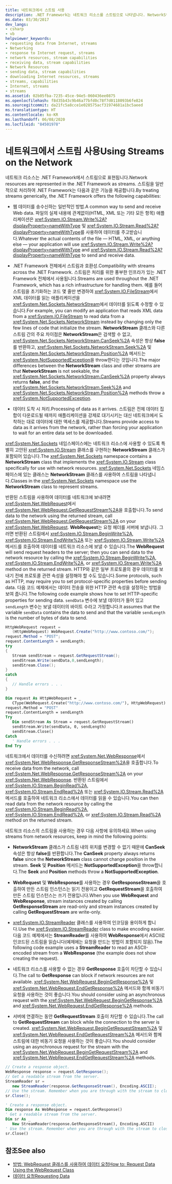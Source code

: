 ```yaml
---
title: 네트워크에서 스트림 사용
description: .NET Framework는 네트워크 리소스를 스트림으로 나타냅니다. NetworkStream 클래스는 네트워크 리소스에 사용할 Stream 클래스를 구현합니다.
ms.date: 03/30/2017
dev_langs:
- csharp
- vb
helpviewer_keywords:
- requesting data from Internet, streams
- Networking
- response to Internet request, streams
- network resources, stream capabilities
- receiving data, stream capabilities
- Network Resources
- sending data, stream capabilities
- downloading Internet resources, streams
- streams, capabilities
- Internet, streams
- streams
ms.assetid: 02b05fba-7235-45ce-94e5-060436ee0875
ms.openlocfilehash: f8d35b43c9b46a77bfd0c78f7d0118093b6fe824
ms.sourcegitcommit: da21fc5a8cce1e028575acf31974681a1bc5aeed
ms.translationtype: HT
ms.contentlocale: ko-KR
ms.lasthandoff: 06/08/2020
ms.locfileid: "84501978"
---
```

# <a name="using-streams-on-the-network"></a><span data-ttu-id="1ade2-104">네트워크에서 스트림 사용</span><span class="sxs-lookup"><span data-stu-id="1ade2-104">Using Streams on the Network</span></span>
<span data-ttu-id="1ade2-105">네트워크 리소스는 .NET Framework에서 스트림으로 표현됩니다.</span><span class="sxs-lookup"><span data-stu-id="1ade2-105">Network resources are represented in the .NET Framework as streams.</span></span> <span data-ttu-id="1ade2-106">스트림을 일반적으로 처리하여 .NET Framework는 다음과 같은 기능을 제공합니다.</span><span class="sxs-lookup"><span data-stu-id="1ade2-106">By treating streams generically, the .NET Framework offers the following capabilities:</span></span>  
  
- <span data-ttu-id="1ade2-107">웹 데이터를 송수신하는 일반적인 방법.</span><span class="sxs-lookup"><span data-stu-id="1ade2-107">A common way to send and receive Web data.</span></span> <span data-ttu-id="1ade2-108">파일의 실제 내용에 관계없이(HTML, XML 또는 기타 모든 항목) 애플리케이션은 <xref:System.IO.Stream.Write%2A?displayProperty=nameWithType> 및 <xref:System.IO.Stream.Read%2A?displayProperty=nameWithType>를 사용하여 데이터를 주고받습니다.</span><span class="sxs-lookup"><span data-stu-id="1ade2-108">Whatever the actual contents of the file — HTML, XML, or anything else — your application will use <xref:System.IO.Stream.Write%2A?displayProperty=nameWithType> and <xref:System.IO.Stream.Read%2A?displayProperty=nameWithType> to send and receive data.</span></span>  
  
- <span data-ttu-id="1ade2-109">.NET Framework 전체에서 스트림과 호환성.</span><span class="sxs-lookup"><span data-stu-id="1ade2-109">Compatibility with streams across the .NET Framework.</span></span> <span data-ttu-id="1ade2-110">스트림은 처리를 위한 풍부한 인프라가 있는 .NET Framework 전체에서 사용됩니다.</span><span class="sxs-lookup"><span data-stu-id="1ade2-110">Streams are used throughout the .NET Framework, which has a rich infrastructure for handling them.</span></span> <span data-ttu-id="1ade2-111">예를 들어 스트림을 초기화하는 코드 몇 줄만 변경하여 <xref:System.IO.FileStream>에서 XML 데이터를 읽는 애플리케이션을 <xref:System.Net.Sockets.NetworkStream>에서 데이터를 읽도록 수정할 수 있습니다.</span><span class="sxs-lookup"><span data-stu-id="1ade2-111">For example, you can modify an application that reads XML data from a <xref:System.IO.FileStream> to read data from a <xref:System.Net.Sockets.NetworkStream> instead by changing only the few lines of code that initialize the stream.</span></span> <span data-ttu-id="1ade2-112">**NetworkStream** 클래스와 다른 스트림 간의 주요 차이점은 **NetworkStream**은 검색할 수 없고, <xref:System.Net.Sockets.NetworkStream.CanSeek%2A> 속성은 항상 **false**를 반환하고, <xref:System.Net.Sockets.NetworkStream.Seek%2A> 및 <xref:System.Net.Sockets.NetworkStream.Position%2A> 메서드는 <xref:System.NotSupportedException>을 throw한다는 것입니다.</span><span class="sxs-lookup"><span data-stu-id="1ade2-112">The major differences between the **NetworkStream** class and other streams are that **NetworkStream** is not seekable, the <xref:System.Net.Sockets.NetworkStream.CanSeek%2A> property always returns **false**, and the <xref:System.Net.Sockets.NetworkStream.Seek%2A> and <xref:System.Net.Sockets.NetworkStream.Position%2A> methods throw a <xref:System.NotSupportedException>.</span></span>  
  
- <span data-ttu-id="1ade2-113">데이터 도착 시 처리.</span><span class="sxs-lookup"><span data-stu-id="1ade2-113">Processing of data as it arrives.</span></span> <span data-ttu-id="1ade2-114">스트림은 전체 데이터 집합이 다운로드될 때까지 애플리케이션을 강제로 대기시키는 대신 네트워크에서 도착하는 대로 데이터에 대한 액세스를 제공합니다.</span><span class="sxs-lookup"><span data-stu-id="1ade2-114">Streams provide access to data as it arrives from the network, rather than forcing your application to wait for an entire data set to be downloaded.</span></span>  
  
 <span data-ttu-id="1ade2-115"><xref:System.Net.Sockets> 네임스페이스에는 네트워크 리소스에 사용할 수 있도록 특별히 고안된 <xref:System.IO.Stream> 클래스를 구현하는 **NetworkStream** 클래스가 포함되어 있습니다.</span><span class="sxs-lookup"><span data-stu-id="1ade2-115">The <xref:System.Net.Sockets> namespace contains a **NetworkStream** class that implements the <xref:System.IO.Stream> class specifically for use with network resources.</span></span> <span data-ttu-id="1ade2-116"><xref:System.Net.Sockets> 네임스페이스에 있는 클래스는 **NetworkStream** 클래스를 사용하여 스트림을 나타냅니다.</span><span class="sxs-lookup"><span data-stu-id="1ade2-116">Classes in the <xref:System.Net.Sockets> namespace use the **NetworkStream** class to represent streams.</span></span>  
  
 <span data-ttu-id="1ade2-117">반환된 스트림을 사용하여 데이터를 네트워크에 보내려면 <xref:System.Net.WebRequest>에서 <xref:System.Net.WebRequest.GetRequestStream%2A>을 호출합니다.</span><span class="sxs-lookup"><span data-stu-id="1ade2-117">To send data to the network using the returned stream, call <xref:System.Net.WebRequest.GetRequestStream%2A> on your <xref:System.Net.WebRequest>.</span></span> <span data-ttu-id="1ade2-118">**WebRequest**는 요청 헤더를 서버에 보냅니다. 그러면 반환된 스트림에서 <xref:System.IO.Stream.BeginWrite%2A>, <xref:System.IO.Stream.EndWrite%2A> 또는 <xref:System.IO.Stream.Write%2A> 메서드를 호출하여 데이터를 네트워크 리소스에 보낼 수 있습니다.</span><span class="sxs-lookup"><span data-stu-id="1ade2-118">The **WebRequest** will send request headers to the server; then you can send data to the network resource by calling the <xref:System.IO.Stream.BeginWrite%2A>, <xref:System.IO.Stream.EndWrite%2A>, or <xref:System.IO.Stream.Write%2A> method on the returned stream.</span></span> <span data-ttu-id="1ade2-119">HTTP와 같은 일부 프로토콜의 경우 데이터를 보내기 전에 프로토콜 관련 속성을 설정해야 할 수도 있습니다.</span><span class="sxs-lookup"><span data-stu-id="1ade2-119">Some protocols, such as HTTP, may require you to set protocol-specific properties before sending data.</span></span> <span data-ttu-id="1ade2-120">다음 코드 예제에서는 데이터 전송을 위한 HTTP 관련 속성을 설정하는 방법을 보여 줍니다.</span><span class="sxs-lookup"><span data-stu-id="1ade2-120">The following code example shows how to set HTTP-specific properties for sending data.</span></span> <span data-ttu-id="1ade2-121">`sendData` 변수에 보낼 데이터가 들어 있고 `sendLength` 변수는 보낼 데이터의 바이트 수라고 가정합니다.</span><span class="sxs-lookup"><span data-stu-id="1ade2-121">It assumes that the variable `sendData` contains the data to send and that the variable `sendLength` is the number of bytes of data to send.</span></span>  
  
```csharp  
HttpWebRequest request =
   (HttpWebRequest) WebRequest.Create("http://www.contoso.com/");  
request.Method = "POST";  
request.ContentLength = sendLength;  
try  
{  
   Stream sendStream = request.GetRequestStream();  
   sendStream.Write(sendData,0,sendLength);  
   sendStream.Close();  
}  
catch  
{  
   // Handle errors . . .  
}  
```  
  
```vb  
Dim request As HttpWebRequest = _  
   CType(WebRequest.Create("http://www.contoso.com/"), HttpWebRequest)  
request.Method = "POST"  
request.ContentLength = sendLength  
Try  
   Dim sendStream As Stream = request.GetRequestStream()  
   sendStream.Write(sendData, 0, sendLength)  
   sendStream.Close()  
Catch  
   ' Handle errors . . .  
End Try  
```  
  
 <span data-ttu-id="1ade2-122">네트워크에서 데이터를 수신하려면 <xref:System.Net.WebResponse>에서 <xref:System.Net.WebResponse.GetResponseStream%2A>을 호출합니다.</span><span class="sxs-lookup"><span data-stu-id="1ade2-122">To receive data from the network, call <xref:System.Net.WebResponse.GetResponseStream%2A> on your <xref:System.Net.WebResponse>.</span></span> <span data-ttu-id="1ade2-123">반환된 스트림에서 <xref:System.IO.Stream.BeginRead%2A>, <xref:System.IO.Stream.EndRead%2A> 또는 <xref:System.IO.Stream.Read%2A> 메서드를 호출하여 네트워크 리소스에서 데이터를 읽을 수 있습니다.</span><span class="sxs-lookup"><span data-stu-id="1ade2-123">You can then read data from the network resource by calling the <xref:System.IO.Stream.BeginRead%2A>, <xref:System.IO.Stream.EndRead%2A>, or <xref:System.IO.Stream.Read%2A> method on the returned stream.</span></span>  
  
 <span data-ttu-id="1ade2-124">네트워크 리소스의 스트림을 사용하는 경우 다음 사항에 유의하세요.</span><span class="sxs-lookup"><span data-stu-id="1ade2-124">When using streams from network resources, keep in mind the following points:</span></span>  
  
- <span data-ttu-id="1ade2-125">**NetworkStream** 클래스가 스트림 내의 위치를 변경할 수 없기 때문에 **CanSeek** 속성은 항상 **false**를 반환합니다.</span><span class="sxs-lookup"><span data-stu-id="1ade2-125">The **CanSeek** property always returns **false** since the **NetworkStream** class cannot change position in the stream.</span></span> <span data-ttu-id="1ade2-126">**Seek** 및 **Position** 메서드는 **NotSupportedException**을 throw합니다.</span><span class="sxs-lookup"><span data-stu-id="1ade2-126">The **Seek** and **Position** methods throw a **NotSupportedException**.</span></span>  
  
- <span data-ttu-id="1ade2-127">**WebRequest** 및 **WebResponse**를 사용하는 경우 **GetResponseStream**을 호출하여 만든 스트림 인스턴스는 읽기 전용이고 **GetRequestStream**을 호출하여 만든 스트림 인스턴스는 쓰기 전용입니다.</span><span class="sxs-lookup"><span data-stu-id="1ade2-127">When you use **WebRequest** and **WebResponse**, stream instances created by calling **GetResponseStream** are read-only and stream instances created by calling **GetRequestStream** are write-only.</span></span>  
  
- <span data-ttu-id="1ade2-128"><xref:System.IO.StreamReader> 클래스를 사용하여 인코딩을 용이하게 합니다.</span><span class="sxs-lookup"><span data-stu-id="1ade2-128">Use the <xref:System.IO.StreamReader> class to make encoding easier.</span></span> <span data-ttu-id="1ade2-129">다음 코드 예제에서는 **StreamReader**를 사용하여 **WebResponse**에서 ASCII로 인코드된 스트림을 읽습니다(예제에는 요청을 만드는 방법이 포함되지 않음).</span><span class="sxs-lookup"><span data-stu-id="1ade2-129">The following code example uses a **StreamReader** to read an ASCII-encoded stream from a **WebResponse** (the example does not show creating the request).</span></span>  
  
- <span data-ttu-id="1ade2-130">네트워크 리소스를 사용할 수 없는 경우 **GetResponse** 호출이 차단할 수 있습니다.</span><span class="sxs-lookup"><span data-stu-id="1ade2-130">The call to **GetResponse** can block if network resources are not available.</span></span> <span data-ttu-id="1ade2-131"><xref:System.Net.WebRequest.BeginGetResponse%2A> 및 <xref:System.Net.WebRequest.EndGetResponse%2A> 메서드와 함께 비동기 요청을 사용하는 것이 좋습니다.</span><span class="sxs-lookup"><span data-stu-id="1ade2-131">You should consider using an asynchronous request with the <xref:System.Net.WebRequest.BeginGetResponse%2A> and <xref:System.Net.WebRequest.EndGetResponse%2A> methods.</span></span>  
  
- <span data-ttu-id="1ade2-132">서버에 연결하는 동안 **GetRequestStream** 호출이 차단할 수 있습니다.</span><span class="sxs-lookup"><span data-stu-id="1ade2-132">The call to **GetRequestStream** can block while the connection to the server is created.</span></span> <span data-ttu-id="1ade2-133"><xref:System.Net.WebRequest.BeginGetRequestStream%2A> 및 <xref:System.Net.WebRequest.EndGetRequestStream%2A> 메서드와 함께 스트림에 대한 비동기 요청을 사용하는 것이 좋습니다.</span><span class="sxs-lookup"><span data-stu-id="1ade2-133">You should consider using an asynchronous request for the stream with the <xref:System.Net.WebRequest.BeginGetRequestStream%2A> and <xref:System.Net.WebRequest.EndGetRequestStream%2A> methods.</span></span>  
  
```csharp  
// Create a response object.  
WebResponse response = request.GetResponse();  
// Get a readable stream from the server.  
StreamReader sr =
   new StreamReader(response.GetResponseStream(), Encoding.ASCII);  
// Use the stream. Remember when you are through with the stream to close it.  
sr.Close();  
```  
  
```vb  
' Create a response object.  
Dim response As WebResponse = request.GetResponse()  
' Get a readable stream from the server.  
Dim sr As _
   New StreamReader(response.GetResponseStream(), Encoding.ASCII)  
' Use the stream. Remember when you are through with the stream to close it.  
sr.Close()  
```  
  
## <a name="see-also"></a><span data-ttu-id="1ade2-134">참조</span><span class="sxs-lookup"><span data-stu-id="1ade2-134">See also</span></span>

- [<span data-ttu-id="1ade2-135">방법: WebRequest 클래스를 사용하여 데이터 요청</span><span class="sxs-lookup"><span data-stu-id="1ade2-135">How to: Request Data Using the WebRequest Class</span></span>](how-to-request-data-using-the-webrequest-class.md)
- [<span data-ttu-id="1ade2-136">데이터 요청</span><span class="sxs-lookup"><span data-stu-id="1ade2-136">Requesting Data</span></span>](requesting-data.md)
